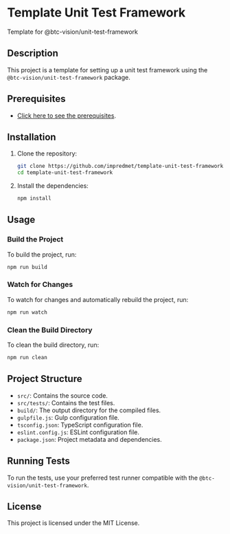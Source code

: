 # Template Unit Test Framework

Template for @btc-vision/unit-test-framework

## Description

This project is a template for setting up a unit test framework using the `@btc-vision/unit-test-framework` package.

## Prerequisites

- [Click here to see the prerequisites](https://docs.opnet.org/developers/getting-started/prerequisites).

## Installation

1. Clone the repository:

   ```sh
   git clone https://github.com/impredmet/template-unit-test-framework
   cd template-unit-test-framework
   ```

2. Install the dependencies:

   ```sh
   npm install
   ```

## Usage

### Build the Project

To build the project, run:

```sh
npm run build
```

### Watch for Changes

To watch for changes and automatically rebuild the project, run:

```sh
npm run watch
```

### Clean the Build Directory

To clean the build directory, run:

```sh
npm run clean
```

## Project Structure

- `src/`: Contains the source code.
- `src/tests/`: Contains the test files.
- `build/`: The output directory for the compiled files.
- `gulpfile.js`: Gulp configuration file.
- `tsconfig.json`: TypeScript configuration file.
- `eslint.config.js`: ESLint configuration file.
- `package.json`: Project metadata and dependencies.

## Running Tests

To run the tests, use your preferred test runner compatible with the `@btc-vision/unit-test-framework`.

## License

This project is licensed under the MIT License.
